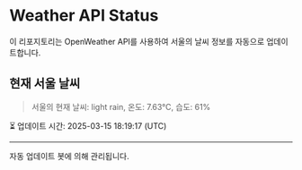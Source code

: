 
# Weather API Status

이 리포지토리는 OpenWeather API를 사용하여 서울의 날씨 정보를 자동으로 업데이트합니다.

## 현재 서울 날씨
> 서울의 현재 날씨: light rain, 온도: 7.63°C, 습도: 61%

⏳ 업데이트 시간: 2025-03-15 18:19:17 (UTC)

---
자동 업데이트 봇에 의해 관리됩니다.
